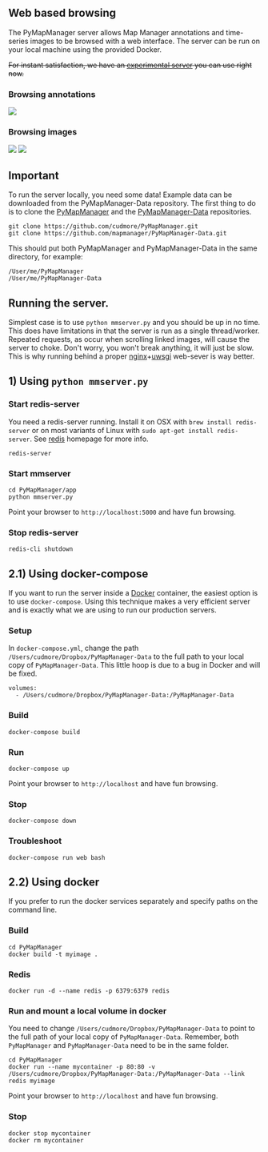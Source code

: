 ## Web based browsing

The PyMapManager server allows Map Manager annotations and time-series images to be browsed with a web interface. The server can be run on your local machine using the provided Docker.

~~For instant satisfaction, we have an [experimental server][duckdns] you can use right now.~~

### Browsing annotations

<IMG SRC="../img/mmserver_purejs.png">

### Browsing images

<IMG SRC="../img/mmserver_leaflet.png">
<IMG SRC="../img/mmserver_leaflet2.png">


## Important

To run the server locally, you need some data! Example data can be downloaded from the PyMapManager-Data repository. The first thing to do is to clone the [PyMapManager][pymapmanager] and the [PyMapManager-Data][pymapmanager-data] repositories.

	git clone https://github.com/cudmore/PyMapManager.git
	git clone https://github.com/mapmanager/PyMapManager-Data.git

This should put both PyMapManager and PyMapManager-Data in the same directory, for example:

	/User/me/PyMapManager
	/User/me/PyMapManager-Data

## Running the server.

Simplest case is to use `python mmserver.py` and you should be up in no time. This does have limitations in that the server is run as a single thread/worker. Repeated requests, as occur when scrolling linked images, will cause the server to choke. Don't worry, you won't break anything, it will just be slow. This is why running behind a proper [nginx][nginx]+[uwsgi][uwsgi] web-sever is way better.

## 1) Using `python mmserver.py`

### Start redis-server

You need a redis-server running. Install it on OSX with `brew install redis-server` or on most variants of Linux with `sudo apt-get install redis-server`. See [redis][redis] homepage for more info.

	redis-server

### Start mmserver

	cd PyMapManager/app
	python mmserver.py

Point your browser to `http://localhost:5000` and have fun browsing.

### Stop redis-server

	redis-cli shutdown

## 2.1) Using docker-compose

If you want to run the server inside a [Docker][docker] container, the easiest option is to use `docker-compose`. Using this technique makes a very efficient server and is exactly what we are using to run our production servers.

### Setup

In `docker-compose.yml`, change the path `/Users/cudmore/Dropbox/PyMapManager-Data` to the full path to your local copy of `PyMapManager-Data`. This little hoop is due to a bug in Docker and will be fixed.

    volumes:
      - /Users/cudmore/Dropbox/PyMapManager-Data:/PyMapManager-Data

### Build

	docker-compose build

### Run

	docker-compose up

Point your browser to `http://localhost` and have fun browsing.

### Stop

	docker-compose down

### Troubleshoot

	docker-compose run web bash

## 2.2) Using docker

If you prefer to run the docker services separately and specify paths on the command line.

### Build

	cd PyMapManager
	docker build -t myimage .

### Redis

	docker run -d --name redis -p 6379:6379 redis

### Run and mount a local volume in docker

You need to change `/Users/cudmore/Dropbox/PyMapManager-Data` to point to the full path of your local copy of `PyMapManager-Data`. Remember, both `PyMapManager` and `PyMapManager-Data` need to be in the same folder.

	cd PyMapManager
	docker run --name mycontainer -p 80:80 -v /Users/cudmore/Dropbox/PyMapManager-Data:/PyMapManager-Data --link redis myimage

Point your browser to `http://localhost` and have fun browsing.

### Stop

	docker stop mycontainer
	docker rm mycontainer

[duckdns]: http://cudmore.duckdns.org
[pymapmanager]: https://github.com/cudmore/PyMapManager
[pymapmanager-data]: https://github.com/mapmanager/PyMapManager-Data
[nginx]: https://www.nginx.com/
[uwsgi]: https://uwsgi-docs.readthedocs.io/en/latest/
[redis]: https://redis.io/
[docker]: https://www.docker.com/community-edition
